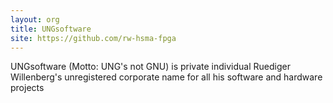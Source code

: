 ```yaml
---
layout: org
title: UNGsoftware
site: https://github.com/rw-hsma-fpga
---
```

UNGsoftware (Motto: UNG's not GNU) is private individual Ruediger Willenberg's
unregistered corporate name for all his software and hardware projects
